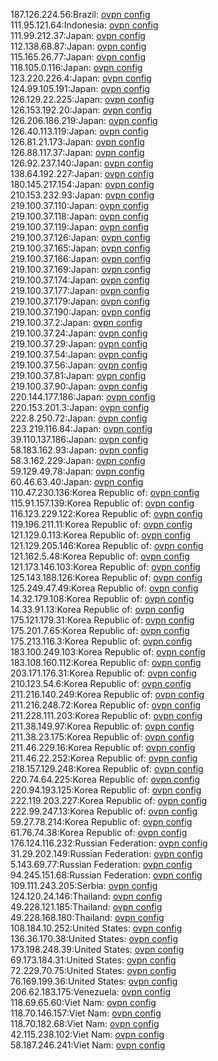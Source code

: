 187.126.224.56:Brazil: [ovpn config](vpn/187_126_224_56.ovpn)  
111.95.121.64:Indonesia: [ovpn config](vpn/111_95_121_64.ovpn)  
111.99.212.37:Japan: [ovpn config](vpn/111_99_212_37.ovpn)  
112.138.68.87:Japan: [ovpn config](vpn/112_138_68_87.ovpn)  
115.165.26.77:Japan: [ovpn config](vpn/115_165_26_77.ovpn)  
118.105.0.116:Japan: [ovpn config](vpn/118_105_0_116.ovpn)  
123.220.226.4:Japan: [ovpn config](vpn/123_220_226_4.ovpn)  
124.99.105.191:Japan: [ovpn config](vpn/124_99_105_191.ovpn)  
126.129.22.225:Japan: [ovpn config](vpn/126_129_22_225.ovpn)  
126.153.192.20:Japan: [ovpn config](vpn/126_153_192_20.ovpn)  
126.206.186.219:Japan: [ovpn config](vpn/126_206_186_219.ovpn)  
126.40.113.119:Japan: [ovpn config](vpn/126_40_113_119.ovpn)  
126.81.21.173:Japan: [ovpn config](vpn/126_81_21_173.ovpn)  
126.88.117.37:Japan: [ovpn config](vpn/126_88_117_37.ovpn)  
126.92.237.140:Japan: [ovpn config](vpn/126_92_237_140.ovpn)  
138.64.192.227:Japan: [ovpn config](vpn/138_64_192_227.ovpn)  
180.145.217.154:Japan: [ovpn config](vpn/180_145_217_154.ovpn)  
210.153.232.93:Japan: [ovpn config](vpn/210_153_232_93.ovpn)  
219.100.37.110:Japan: [ovpn config](vpn/219_100_37_110.ovpn)  
219.100.37.118:Japan: [ovpn config](vpn/219_100_37_118.ovpn)  
219.100.37.119:Japan: [ovpn config](vpn/219_100_37_119.ovpn)  
219.100.37.126:Japan: [ovpn config](vpn/219_100_37_126.ovpn)  
219.100.37.165:Japan: [ovpn config](vpn/219_100_37_165.ovpn)  
219.100.37.166:Japan: [ovpn config](vpn/219_100_37_166.ovpn)  
219.100.37.169:Japan: [ovpn config](vpn/219_100_37_169.ovpn)  
219.100.37.174:Japan: [ovpn config](vpn/219_100_37_174.ovpn)  
219.100.37.177:Japan: [ovpn config](vpn/219_100_37_177.ovpn)  
219.100.37.179:Japan: [ovpn config](vpn/219_100_37_179.ovpn)  
219.100.37.190:Japan: [ovpn config](vpn/219_100_37_190.ovpn)  
219.100.37.2:Japan: [ovpn config](vpn/219_100_37_2.ovpn)  
219.100.37.24:Japan: [ovpn config](vpn/219_100_37_24.ovpn)  
219.100.37.29:Japan: [ovpn config](vpn/219_100_37_29.ovpn)  
219.100.37.54:Japan: [ovpn config](vpn/219_100_37_54.ovpn)  
219.100.37.56:Japan: [ovpn config](vpn/219_100_37_56.ovpn)  
219.100.37.81:Japan: [ovpn config](vpn/219_100_37_81.ovpn)  
219.100.37.90:Japan: [ovpn config](vpn/219_100_37_90.ovpn)  
220.144.177.186:Japan: [ovpn config](vpn/220_144_177_186.ovpn)  
220.153.201.3:Japan: [ovpn config](vpn/220_153_201_3.ovpn)  
222.8.250.72:Japan: [ovpn config](vpn/222_8_250_72.ovpn)  
223.219.116.84:Japan: [ovpn config](vpn/223_219_116_84.ovpn)  
39.110.137.186:Japan: [ovpn config](vpn/39_110_137_186.ovpn)  
58.183.162.93:Japan: [ovpn config](vpn/58_183_162_93.ovpn)  
58.3.162.229:Japan: [ovpn config](vpn/58_3_162_229.ovpn)  
59.129.49.78:Japan: [ovpn config](vpn/59_129_49_78.ovpn)  
60.46.63.40:Japan: [ovpn config](vpn/60_46_63_40.ovpn)  
110.47.230.136:Korea Republic of: [ovpn config](vpn/110_47_230_136.ovpn)  
115.91.157.139:Korea Republic of: [ovpn config](vpn/115_91_157_139.ovpn)  
116.123.229.122:Korea Republic of: [ovpn config](vpn/116_123_229_122.ovpn)  
119.196.211.11:Korea Republic of: [ovpn config](vpn/119_196_211_11.ovpn)  
121.129.0.113:Korea Republic of: [ovpn config](vpn/121_129_0_113.ovpn)  
121.129.205.146:Korea Republic of: [ovpn config](vpn/121_129_205_146.ovpn)  
121.162.5.48:Korea Republic of: [ovpn config](vpn/121_162_5_48.ovpn)  
121.173.146.103:Korea Republic of: [ovpn config](vpn/121_173_146_103.ovpn)  
125.143.188.126:Korea Republic of: [ovpn config](vpn/125_143_188_126.ovpn)  
125.249.47.49:Korea Republic of: [ovpn config](vpn/125_249_47_49.ovpn)  
14.32.179.108:Korea Republic of: [ovpn config](vpn/14_32_179_108.ovpn)  
14.33.91.13:Korea Republic of: [ovpn config](vpn/14_33_91_13.ovpn)  
175.121.179.31:Korea Republic of: [ovpn config](vpn/175_121_179_31.ovpn)  
175.201.7.65:Korea Republic of: [ovpn config](vpn/175_201_7_65.ovpn)  
175.213.116.3:Korea Republic of: [ovpn config](vpn/175_213_116_3.ovpn)  
183.100.249.103:Korea Republic of: [ovpn config](vpn/183_100_249_103.ovpn)  
183.108.160.112:Korea Republic of: [ovpn config](vpn/183_108_160_112.ovpn)  
203.171.176.31:Korea Republic of: [ovpn config](vpn/203_171_176_31.ovpn)  
210.123.54.6:Korea Republic of: [ovpn config](vpn/210_123_54_6.ovpn)  
211.216.140.249:Korea Republic of: [ovpn config](vpn/211_216_140_249.ovpn)  
211.216.248.72:Korea Republic of: [ovpn config](vpn/211_216_248_72.ovpn)  
211.228.111.203:Korea Republic of: [ovpn config](vpn/211_228_111_203.ovpn)  
211.38.149.97:Korea Republic of: [ovpn config](vpn/211_38_149_97.ovpn)  
211.38.23.175:Korea Republic of: [ovpn config](vpn/211_38_23_175.ovpn)  
211.46.229.16:Korea Republic of: [ovpn config](vpn/211_46_229_16.ovpn)  
211.46.22.252:Korea Republic of: [ovpn config](vpn/211_46_22_252.ovpn)  
218.157.129.248:Korea Republic of: [ovpn config](vpn/218_157_129_248.ovpn)  
220.74.64.225:Korea Republic of: [ovpn config](vpn/220_74_64_225.ovpn)  
220.94.193.125:Korea Republic of: [ovpn config](vpn/220_94_193_125.ovpn)  
222.119.203.227:Korea Republic of: [ovpn config](vpn/222_119_203_227.ovpn)  
222.99.247.13:Korea Republic of: [ovpn config](vpn/222_99_247_13.ovpn)  
59.27.78.214:Korea Republic of: [ovpn config](vpn/59_27_78_214.ovpn)  
61.76.74.38:Korea Republic of: [ovpn config](vpn/61_76_74_38.ovpn)  
176.124.116.232:Russian Federation: [ovpn config](vpn/176_124_116_232.ovpn)  
31.29.202.149:Russian Federation: [ovpn config](vpn/31_29_202_149.ovpn)  
5.143.69.77:Russian Federation: [ovpn config](vpn/5_143_69_77.ovpn)  
94.245.151.68:Russian Federation: [ovpn config](vpn/94_245_151_68.ovpn)  
109.111.243.205:Serbia: [ovpn config](vpn/109_111_243_205.ovpn)  
124.120.24.146:Thailand: [ovpn config](vpn/124_120_24_146.ovpn)  
49.228.121.185:Thailand: [ovpn config](vpn/49_228_121_185.ovpn)  
49.228.168.180:Thailand: [ovpn config](vpn/49_228_168_180.ovpn)  
108.184.10.252:United States: [ovpn config](vpn/108_184_10_252.ovpn)  
136.36.170.38:United States: [ovpn config](vpn/136_36_170_38.ovpn)  
173.198.248.39:United States: [ovpn config](vpn/173_198_248_39.ovpn)  
69.173.184.31:United States: [ovpn config](vpn/69_173_184_31.ovpn)  
72.229.70.75:United States: [ovpn config](vpn/72_229_70_75.ovpn)  
76.169.199.36:United States: [ovpn config](vpn/76_169_199_36.ovpn)  
206.62.183.175:Venezuela: [ovpn config](vpn/206_62_183_175.ovpn)  
118.69.65.60:Viet Nam: [ovpn config](vpn/118_69_65_60.ovpn)  
118.70.146.157:Viet Nam: [ovpn config](vpn/118_70_146_157.ovpn)  
118.70.182.68:Viet Nam: [ovpn config](vpn/118_70_182_68.ovpn)  
42.115.238.102:Viet Nam: [ovpn config](vpn/42_115_238_102.ovpn)  
58.187.246.241:Viet Nam: [ovpn config](vpn/58_187_246_241.ovpn)  
